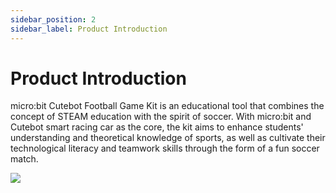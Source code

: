 ```yaml
---
sidebar_position: 2
sidebar_label: Product Introduction
---
```


# Product Introduction

micro:bit Cutebot Football Game Kit is an educational tool that combines the concept of STEAM education with the spirit of soccer. With micro:bit and Cutebot smart racing car as the core, the kit aims to enhance students' understanding and theoretical knowledge of sports, as well as cultivate their technological literacy and teamwork skills through the form of a fun soccer match.

![](https://wiki-media-ef.oss-cn-hongkong.aliyuncs.com/docs/microbit/interesting-case/cutebot-fun-football-game-kit/cases-libraries/images/cutebot-football-game.png)
